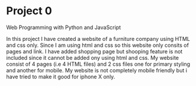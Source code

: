 # Project 0

Web Programming with Python and JavaScript

In this project I have created a website of a furniture company using HTML and css only.
Since I am using html and css so this website only  consits of pages and link.
I have added shopping page but shooping feature is not included since it cannot be added ony using html and css.
My website consist of 4 pages (i.e 4 HTML files) and 2 css files one for primary styling and another for mobile.
My website is not completely mobile friendly but i have tried to make it good for iphone X only.
